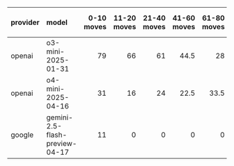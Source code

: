 | provider   | model                          |   0-10 moves |   11-20 moves |   21-40 moves |   41-60 moves |   61-80 moves |   81-100 moves |
|:-----------|:-------------------------------|-------------:|--------------:|--------------:|--------------:|--------------:|---------------:|
| openai     | o3-mini-2025-01-31             |           79 |            66 |            61 |          44.5 |          28   |             22 |
| openai     | o4-mini-2025-04-16             |           31 |            16 |            24 |          22.5 |          33.5 |             41 |
| google     | gemini-2.5-flash-preview-04-17 |           11 |             0 |             0 |           0   |           0   |              0 |